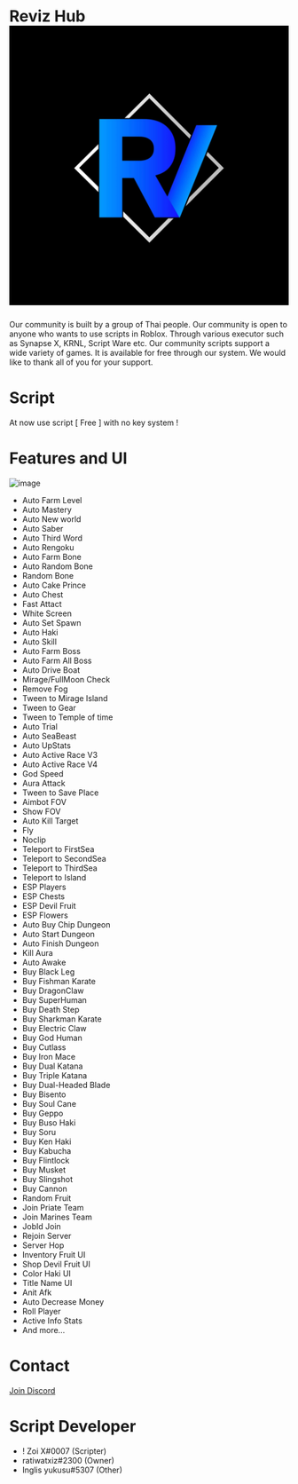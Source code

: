 # Reviz Hub ![image](https://raw.githubusercontent.com/ZoiIntra/Reviz/main/Reviz.png)
Our community is built by a group of Thai people. Our community is open to anyone who wants to use scripts in Roblox. Through various executor such as Synapse X, KRNL, Script Ware etc. Our community scripts support a wide variety of games. It is available for free through our system. We would like to thank all of you for your support.
# Script
At now use script [ Free ] with no key system !
# Features and UI
![image](https://cdn.discordapp.com/attachments/1093814269985947649/1097508781027508365/image.png)
- Auto Farm Level
- Auto Mastery
- Auto New world
- Auto Saber 
- Auto Third Word 
- Auto Rengoku
- Auto Farm Bone
- Auto Random Bone
- Random Bone
- Auto Cake Prince
- Auto Chest
- Fast Attact
- White Screen
- Auto Set Spawn
- Auto Haki
- Auto Skill
- Auto Farm Boss
- Auto Farm All Boss
- Auto Drive Boat
- Mirage/FullMoon Check
- Remove Fog
- Tween to Mirage Island
- Tween to Gear
- Tween to Temple of time
- Auto Trial
- Auto SeaBeast
- Auto UpStats
- Auto Active Race V3
- Auto Active Race V4
- God Speed
- Aura Attack
- Tween to Save Place
- Aimbot FOV
- Show FOV
- Auto Kill Target
- Fly
- Noclip
- Teleport to FirstSea
- Teleport to SecondSea
- Teleport to ThirdSea
- Teleport to Island
- ESP Players
- ESP Chests
- ESP Devil Fruit
- ESP Flowers
- Auto Buy Chip Dungeon
- Auto Start Dungeon
- Auto Finish Dungeon
- Kill Aura
- Auto Awake
- Buy Black Leg
- Buy Fishman Karate
- Buy DragonClaw
- Buy SuperHuman
- Buy Death Step
- Buy Sharkman Karate
- Buy Electric Claw
- Buy God Human
- Buy Cutlass
- Buy Iron Mace
- Buy Dual Katana
- Buy Triple Katana
- Buy Dual-Headed Blade
- Buy Bisento
- Buy Soul Cane
- Buy Geppo
- Buy Buso Haki
- Buy Soru
- Buy Ken Haki
- Buy Kabucha
- Buy Flintlock
- Buy Musket
- Buy Slingshot
- Buy Cannon
- Random Fruit
- Join Priate Team
- Join Marines Team
- JobId Join
- Rejoin Server
- Server Hop
- Inventory Fruit UI
- Shop Devil Fruit UI
- Color Haki UI
- Title Name UI
- Anit Afk
- Auto Decrease Money
- Roll Player
- Active Info Stats
- And more...
# Contact
[Join Discord](https://discord.gg/9vw7emS3vZ)
# Script Developer
- ! Zoi X#0007 (Scripter)
- ratiwatxiz#2300 (Owner)
- Inglis yukusu#5307 (Other)
